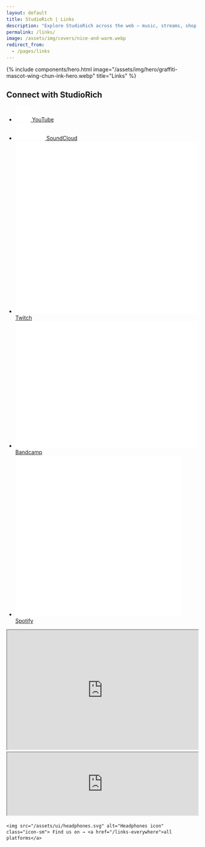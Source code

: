 ```yaml
---
layout: default
title: StudioRich | Links
description: "Explore StudioRich across the web – music, streams, shop, and more in one place."
permalink: /links/
image: /assets/img/covers/nice-and-warm.webp
redirect_from:
  - /pages/links
---
```


{% include components/hero.html
image="/assets/img/hero/graffiti-mascot-wing-chun-ink-hero.webp"
title="Links" %}

<div class="container">

  <section class="link-hub">
    <h2>Connect with StudioRich</h2>
<ul class="link-list no-bullets">
      <li>
        <a href="https://www.youtube.com/@Studio-Rich" target="_blank">
          <img src="/assets/img/logos/youtube.svg" alt="YouTube">
          <span>YouTube</span>
        </a>
      </li>
      <li>
        <a href="https://soundcloud.com/studiorich" target="_blank">
          <img src="/assets/img/logos/soundcloud.svg" alt="SoundCloud">
          <span>SoundCloud</span>
        </a>
      </li>
      <li>
        <a href="https://twitch.tv/studiorich" target="_blank">
          <img src="/assets/img/logos/twitch.svg" alt="Twitch">
          <span>Twitch</span>
        </a>
      </li>
      <li>
        <a href="https://studiorich.bandcamp.com" target="_blank">
          <img src="/assets/img/logos/bandcamp.svg" alt="Bandcamp">
          <span>Bandcamp</span>
        </a>
      </li>
      <li>
        <a href="https://open.spotify.com/artist/55NPQkvFCSFrE7eZuzlzqT" target="_blank">
          <img src="/assets/img/logos/spotify.svg" alt="Spotify">
          <span>Spotify</span>
        </a>
      </li>
    </ul>
  </section>

  <!-- Embeds -->
  <iframe width="100%" height="315"
    src="https://www.youtube.com/embed/videoseries?list=PL52xhhjGMqGb8xoVatUjepBeLIomu21DG" allowfullscreen></iframe>
  <iframe width="100%" height="166" scrolling="no"
    src="https://w.soundcloud.com/player/?url=https%3A//api.soundcloud.com/tracks/1970334771"></iframe>

    <img src="/assets/ui/headphones.svg" alt="Headphones icon" class="icon-sm"> Find us on → <a href="/links-everywhere">all platforms</a>

</div>
